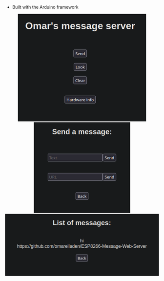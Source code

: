 - Built with the Arduino framework

<p align="center" width="100%">
<img src="imgs/home.png">
<br>
<img src="imgs/form.png">
<br>
<img src="imgs/look.png">
</p>


